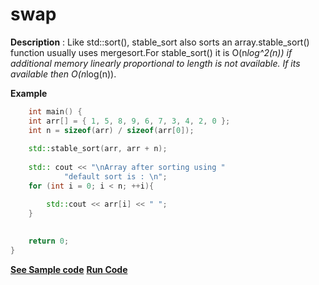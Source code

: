 # swap

**Description** :
Like std::sort(), stable_sort also sorts an array.stable_sort() function usually uses mergesort.For stable_sort() it is O(n*log^2(n)) if additional memory linearly proportional to length is not available. If its available then O(n*log(n)).

**Example**
```cpp
	int main() { 
    int arr[] = { 1, 5, 8, 9, 6, 7, 3, 4, 2, 0 }; 
    int n = sizeof(arr) / sizeof(arr[0]); 
  
    std::stable_sort(arr, arr + n); 
  
    std:: cout << "\nArray after sorting using "
            "default sort is : \n"; 
    for (int i = 0; i < n; ++i){

    	std::cout << arr[i] << " ";
    } 
         
  
    return 0; 
} 

```
**[See Sample code](../snippets/algorithm/stable_sort.cpp)**
**[Run Code](https://rextester.com/BJA44350)**
